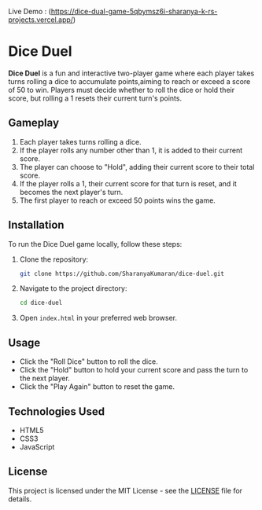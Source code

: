 Live Demo : (https://dice-dual-game-5qbymsz6i-sharanya-k-rs-projects.vercel.app/)
# Dice Duel

**Dice Duel** is a fun and interactive two-player game where each player takes turns rolling a dice to accumulate points,aiming to reach or exceed a score of 50 to win. 
Players must decide whether to roll the dice or hold their score, but rolling a 1 resets their current turn's points.


## Gameplay

1. Each player takes turns rolling a dice.
2. If the player rolls any number other than 1, it is added to their current score.
3. The player can choose to "Hold", adding their current score to their total score.
4. If the player rolls a 1, their current score for that turn is reset, and it becomes the next player's turn.
5. The first player to reach or exceed 50 points wins the game.

## Installation

To run the Dice Duel game locally, follow these steps:

1. Clone the repository:

    ```bash
    git clone https://github.com/SharanyaKumaran/dice-duel.git
    ```

2. Navigate to the project directory:

    ```bash
    cd dice-duel
    ```

3. Open `index.html` in your preferred web browser.

## Usage

- Click the "Roll Dice" button to roll the dice.
- Click the "Hold" button to hold your current score and pass the turn to the next player.
- Click the "Play Again" button to reset the game.

## Technologies Used

- HTML5
- CSS3
- JavaScript



## License

This project is licensed under the MIT License - see the [LICENSE](LICENSE) file for details.


